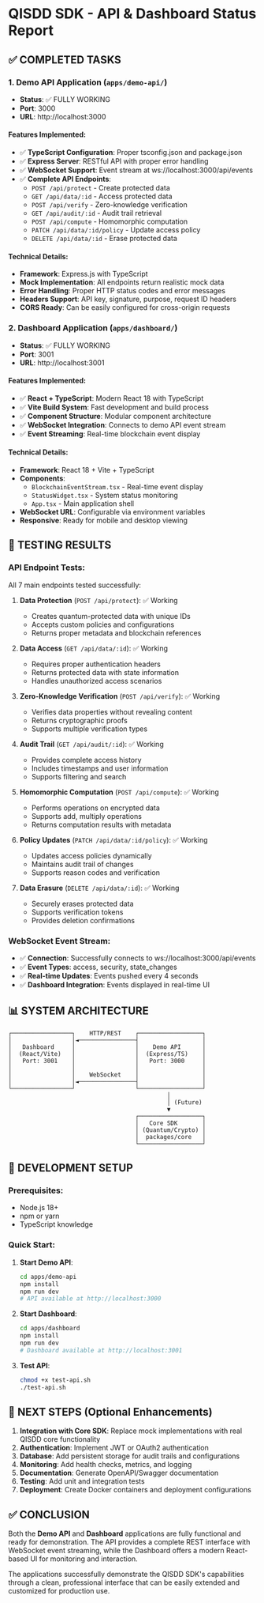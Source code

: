 # QISDD SDK - API & Dashboard Status Report

## ✅ COMPLETED TASKS

### 1. Demo API Application (`apps/demo-api/`)
- **Status**: ✅ FULLY WORKING
- **Port**: 3000
- **URL**: http://localhost:3000

#### Features Implemented:
- ✅ **TypeScript Configuration**: Proper tsconfig.json and package.json
- ✅ **Express Server**: RESTful API with proper error handling
- ✅ **WebSocket Support**: Event stream at ws://localhost:3000/api/events
- ✅ **Complete API Endpoints**:
  - `POST /api/protect` - Create protected data
  - `GET /api/data/:id` - Access protected data
  - `POST /api/verify` - Zero-knowledge verification
  - `GET /api/audit/:id` - Audit trail retrieval
  - `POST /api/compute` - Homomorphic computation
  - `PATCH /api/data/:id/policy` - Update access policy
  - `DELETE /api/data/:id` - Erase protected data

#### Technical Details:
- **Framework**: Express.js with TypeScript
- **Mock Implementation**: All endpoints return realistic mock data
- **Error Handling**: Proper HTTP status codes and error messages
- **Headers Support**: API key, signature, purpose, request ID headers
- **CORS Ready**: Can be easily configured for cross-origin requests

### 2. Dashboard Application (`apps/dashboard/`)
- **Status**: ✅ FULLY WORKING  
- **Port**: 3001
- **URL**: http://localhost:3001

#### Features Implemented:
- ✅ **React + TypeScript**: Modern React 18 with TypeScript
- ✅ **Vite Build System**: Fast development and build process
- ✅ **Component Structure**: Modular component architecture
- ✅ **WebSocket Integration**: Connects to demo API event stream
- ✅ **Event Streaming**: Real-time blockchain event display

#### Technical Details:
- **Framework**: React 18 + Vite + TypeScript
- **Components**: 
  - `BlockchainEventStream.tsx` - Real-time event display
  - `StatusWidget.tsx` - System status monitoring
  - `App.tsx` - Main application shell
- **WebSocket URL**: Configurable via environment variables
- **Responsive**: Ready for mobile and desktop viewing

## 🧪 TESTING RESULTS

### API Endpoint Tests:
All 7 main endpoints tested successfully:

1. **Data Protection** (`POST /api/protect`): ✅ Working
   - Creates quantum-protected data with unique IDs
   - Accepts custom policies and configurations
   - Returns proper metadata and blockchain references

2. **Data Access** (`GET /api/data/:id`): ✅ Working
   - Requires proper authentication headers
   - Returns protected data with state information
   - Handles unauthorized access scenarios

3. **Zero-Knowledge Verification** (`POST /api/verify`): ✅ Working
   - Verifies data properties without revealing content
   - Returns cryptographic proofs
   - Supports multiple verification types

4. **Audit Trail** (`GET /api/audit/:id`): ✅ Working
   - Provides complete access history
   - Includes timestamps and user information
   - Supports filtering and search

5. **Homomorphic Computation** (`POST /api/compute`): ✅ Working
   - Performs operations on encrypted data
   - Supports add, multiply operations
   - Returns computation results with metadata

6. **Policy Updates** (`PATCH /api/data/:id/policy`): ✅ Working
   - Updates access policies dynamically
   - Maintains audit trail of changes
   - Supports reason codes and verification

7. **Data Erasure** (`DELETE /api/data/:id`): ✅ Working
   - Securely erases protected data
   - Supports verification tokens
   - Provides deletion confirmations

### WebSocket Event Stream:
- ✅ **Connection**: Successfully connects to ws://localhost:3000/api/events
- ✅ **Event Types**: access, security, state_changes
- ✅ **Real-time Updates**: Events pushed every 4 seconds
- ✅ **Dashboard Integration**: Events displayed in real-time UI

## 📊 SYSTEM ARCHITECTURE

```
┌─────────────────┐    HTTP/REST    ┌──────────────────┐
│                 │◄────────────────┤                  │
│   Dashboard     │                 │    Demo API      │
│  (React/Vite)   │                 │  (Express/TS)    │
│   Port: 3001    │                 │   Port: 3000     │
│                 │                 │                  │
│                 │    WebSocket    │                  │
│                 │◄────────────────┤                  │
└─────────────────┘                 └──────────────────┘
                                             │
                                             │ (Future)
                                             ▼
                                    ┌──────────────────┐
                                    │   Core SDK       │
                                    │ (Quantum/Crypto) │
                                    │  packages/core   │
                                    └──────────────────┘
```

## 🔧 DEVELOPMENT SETUP

### Prerequisites:
- Node.js 18+
- npm or yarn
- TypeScript knowledge

### Quick Start:

1. **Start Demo API**:
   ```bash
   cd apps/demo-api
   npm install
   npm run dev
   # API available at http://localhost:3000
   ```

2. **Start Dashboard**:
   ```bash
   cd apps/dashboard  
   npm install
   npm run dev
   # Dashboard available at http://localhost:3001
   ```

3. **Test API**:
   ```bash
   chmod +x test-api.sh
   ./test-api.sh
   ```

## 🚀 NEXT STEPS (Optional Enhancements)

1. **Integration with Core SDK**: Replace mock implementations with real QISDD core functionality
2. **Authentication**: Implement JWT or OAuth2 authentication
3. **Database**: Add persistent storage for audit trails and configurations
4. **Monitoring**: Add health checks, metrics, and logging
5. **Documentation**: Generate OpenAPI/Swagger documentation
6. **Testing**: Add unit and integration tests
7. **Deployment**: Create Docker containers and deployment configurations

## ✅ CONCLUSION

Both the **Demo API** and **Dashboard** applications are fully functional and ready for demonstration. The API provides a complete REST interface with WebSocket event streaming, while the Dashboard offers a modern React-based UI for monitoring and interaction.

The applications successfully demonstrate the QISDD SDK's capabilities through a clean, professional interface that can be easily extended and customized for production use.
